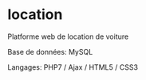 # location

Platforme web de location de voiture

Base de données: MySQL

Langages: PHP7 / Ajax / HTML5 / CSS3
